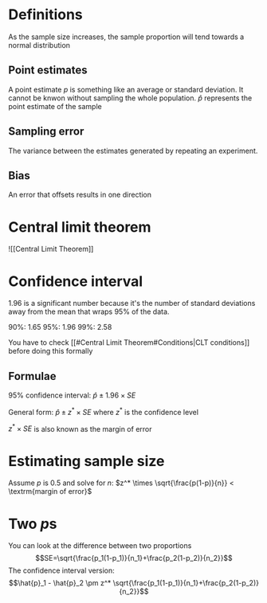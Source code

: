 # Definitions
As the sample size increases, the sample proportion will tend towards a normal distribution

## Point estimates
A point estimate $p$ is something like an average or standard deviation. It cannot be knwon without sampling the whole population. $\hat{p}$ represents the point estimate of the sample

## Sampling error
The variance between the estimates generated by repeating an experiment.

## Bias
An error that offsets results in one direction

# Central limit theorem
![[Central Limit Theorem]]

# Confidence interval
1.96 is a significant number because it's the number of standard deviations away from the mean that wraps 95% of the data.

90%: 1.65
95%: 1.96
99%: 2.58

You have to check [[#Central Limit Theorem#Conditions|CLT conditions]] before doing this formally

## Formulae
95% confidence interval:
	$\hat{p} \pm 1.96 \times SE$

General form:
	$\hat{p} \pm z^* \times SE$
		where 
		$z^*$ is the confidence level

$z^* \times SE$ is also known as the margin of error

# Estimating sample size
Assume $p$ is 0.5 and solve for $n$:
$z^* \times \sqrt{\frac{p(1-p)}{n}} < \textrm{margin of error}$

# Two $p$s
You can look at the difference between two proportions
$$SE=\sqrt{\frac{p_1(1-p_1)}{n_1}+\frac{p_2(1-p_2)}{n_2}}$$
The confidence interval version:
$$\hat{p}_1 - \hat{p}_2 \pm z^* \sqrt{\frac{p_1(1-p_1)}{n_1}+\frac{p_2(1-p_2)}{n_2}}$$